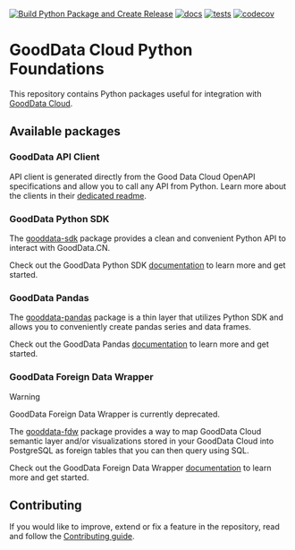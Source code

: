 [![Build Python Package and Create Release](https://github.com/gooddata/gooddata-python-sdk/actions/workflows/build-release.yaml/badge.svg)](https://github.com/gooddata/gooddata-python-sdk/actions/workflows/build-release.yaml)
[![docs](https://github.com/gooddata/gooddata-python-sdk/actions/workflows/docs.yaml/badge.svg)](https://github.com/gooddata/gooddata-python-sdk/actions/workflows/docs.yaml)
[![tests](https://github.com/gooddata/gooddata-python-sdk/actions/workflows/tests.yaml/badge.svg)](https://github.com/gooddata/gooddata-python-sdk/actions/workflows/tests.yaml)
[![codecov](https://codecov.io/gh/gooddata/gooddata-python-sdk/branch/master/graph/badge.svg?token=9C602ASR4Q)](https://codecov.io/gh/gooddata/gooddata-python-sdk)

# GoodData Cloud Python Foundations

This repository contains Python packages useful for integration with [GoodData Cloud](https://www.gooddata.com/docs/cloud/).

## Available packages

### GoodData API Client

API client is generated directly from the Good Data Cloud OpenAPI specifications and allow you to call any API from
Python. Learn more about the clients in their [dedicated readme](./clients_README.md).

### GoodData Python SDK

The [gooddata-sdk](./gooddata-sdk) package provides a clean and convenient Python API to interact with GoodData.CN.

Check out the GoodData Python SDK [documentation](https://www.gooddata.com/docs/python-sdk) to learn more and get started.

### GoodData Pandas

The [gooddata-pandas](./gooddata-pandas) package is a thin layer that utilizes Python SDK and allows you to conveniently
create pandas series and data frames.

Check out the GoodData Pandas [documentation](https://gooddata-pandas.readthedocs.io/en/latest/) to learn more and get started.

### GoodData Foreign Data Wrapper

> [!WARNING]
> GoodData Foreign Data Wrapper is currently deprecated.

The [gooddata-fdw](./gooddata-fdw) package provides a way
to map GoodData Cloud semantic layer and/or visualizations stored in your GoodData Cloud
into PostgreSQL as foreign tables that you can then query using SQL.

Check out the GoodData Foreign Data Wrapper [documentation](https://gooddata-fdw.readthedocs.io/en/latest/) to learn more and get started.

## Contributing
If you would like to improve, extend or fix a feature in the repository, read and follow the
[Contributing guide](./CONTRIBUTING.md).
